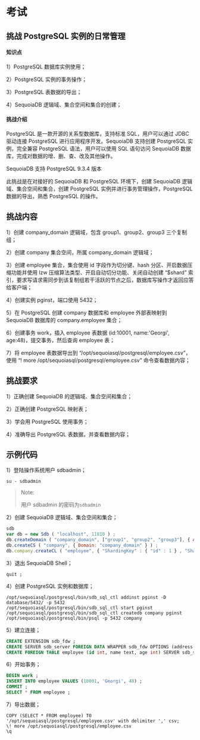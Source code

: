 # 考试

## 挑战 PostgreSQL 实例的日常管理

#### 知识点

1）PostgreSQL 数据库实例使用；

2）PostgreSQL 实例的事务操作；

3）PostgreSQL 表数据的导出；

4）SequoiaDB 逻辑域、集合空间和集合的创建；

#### 挑战介绍

PostgreSQL 是一款开源的关系型数据库，支持标准 SQL，用户可以通过 JDBC 驱动连接 PostgreSQL 进行应用程序开发。SequoiaDB 支持创建 PostgreSQL 实例，完全兼容 PostgreSQL 语法，用户可以使用 SQL 语句访问 SequoiaDB 数据库，完成对数据的增、删、查、改及其他操作。

SequoiaDB 支持 PostgreSQL 9.3.4 版本

此挑战是在对接好的 SequoiaDB 和 PostgreSQL 环境下，创建 SequoiaDB 逻辑域、集合空间和集合，创建 PostgreSQL 实例并进行事务管理操作，PostgreSQL 数据的导出，熟悉 PostgreSQL 的操作。

## 挑战内容

1）创建 company_domain 逻辑域，包含 group1、group2、group3 三个复制组；

2）创建 company 集合空间，所属 company_domain 逻辑域；

3）创建 employee 集合，集合使用 id 字段作为切分键、hash 分区、开启数据压缩功能并使用 lzw 压缩算法类型、开启自动切分功能、关闭自动创建 “$shard” 索引，要求写请求需同步到该复制组若干活跃的节点之后，数据库写操作才返回应答给客户端；

4）创建实例 pginst，端口使用 5432；

5）在 PostgreSQL 创建 company 数据库和 employee 外部表映射到 SequoiaDB 数据库的 company.employee 集合；

6）创建事务 work，插入 employee 表数据 (id:10001, name:'Georgi', age:48)，提交事务，然后查询 employee 表；

7）将 employee 表数据导出到 “/opt/sequoiasql/postgresql/employee.csv”，使用 “\! more /opt/sequoiasql/postgresql/employee.csv” 命令查看数据内容；

## 挑战要求

1）正确创建 SequoiaDB 的逻辑域、集合空间和集合；

2）正确创建 PostgreSQL 映射表；

3）学会用 PostgreSQL 使用事务；

4）准确导出 PostgreSQL 表数据，并查看数据内容；


## 示例代码

1）登陆操作系统用户 sdbadmin；

```shell
su - sdbadmin
```
>Note:
>
>用户 sdbadmin 的密码为`sdbadmin`

2）创建 SequoiaDB 逻辑域、集合空间和集合；

```javascript
sdb
var db = new Sdb ( "localhost", 11810 ) ;
db.createDomain ( "company_domain", ["group1", "group2", "group3"], { AutoSplit : true } ) ;
db.createCS ( "company", { Domain: "company_domain" } ) ;
db.company.createCL ( "employee", { "ShardingKey" : { "id" : 1 } , "ShardingType" : "hash" , "ReplSize" : -1 , "Compressed" : true , "CompressionType" : "lzw" , "AutoSplit" : true , "EnsureShardingIndex" : false } ) ;
```

3）退出 SequoiaDB Shell；

```shell
quit ;
```

4）创建 PostgreSQL 实例和数据库；

```shell
/opt/sequoiasql/postgresql/bin/sdb_sql_ctl addinst pginst -D database/5432/ -p 5432
/opt/sequoiasql/postgresql/bin/sdb_sql_ctl start pginst
/opt/sequoiasql/postgresql/bin/sdb_sql_ctl createdb company pginst
/opt/sequoiasql/postgresql/bin/psql -p 5432 company
```

5）建立连接；

```sql
CREATE EXTENSION sdb_fdw ;
CREATE SERVER sdb_server FOREIGN DATA WRAPPER sdb_fdw OPTIONS (address '127.0.0.1', service '11810', user '', password '', preferedinstance 'A', transaction 'on' ) ;
CREATE FOREIGN TABLE employee (id int, name text, age int) SERVER sdb_server options ( collectionspace 'company', collection 'employee', decimal 'on' ) ;
```

6）开始事务；

```sql
BEGIN work ;
INSERT INTO employee VALUES (10001, 'Georgi', 48) ;
COMMIT ;
SELECT * FROM employee ;
```

7）导出数据；

```
COPY (SELECT * FROM employee) TO '/opt/sequoiasql/postgresql/employee.csv' with delimiter ',' csv;
\! more /opt/sequoiasql/postgresql/employee.csv
\q
```

